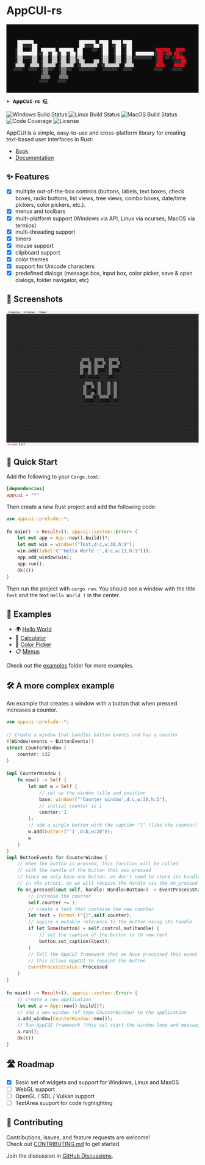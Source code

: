 # AppCUI-rs

<img src="./docs/chapter-1/img/logo.png" align="center" />

```                                                              
⯈ 𝗔𝗽𝗽𝗖𝗨𝗜-𝗿𝘀 🖳
```

![Windows Build Status](https://github.com/gdt050579/AppCUI-rs/actions/workflows/windows.yml/badge.svg)
![Linux Build Status](https://github.com/gdt050579/AppCUI-rs/actions/workflows/linux.yml/badge.svg)
![MacOS Build Status](https://github.com/gdt050579/AppCUI-rs/actions/workflows/macos.yml/badge.svg)
![Code Coverage](https://gist.githubusercontent.com/gdt050579/f7d7e7d56b2725a3b33a265e8a9d8e9c/raw/coverage.svg)
![License](https://img.shields.io/github/license/gdt050579/AppCUI-rs)

AppCUI is a simple, easy-to-use and cross-platform library for creating text-based user interfaces in Rust:
* [Book](https://gdt050579.github.io/AppCUI-rs/)
* [Documentation]()


## ✨ Features
- [x] multiple out-of-the-box controls (buttons, labels, text boxes, check boxes, radio buttons, list views, tree views, combo boxes, date/time pickers, color pickers, etc.). 
- [x] menus and toolbars
- [x] multi-platform support (Windows via API, Linux via ncurses, MacOS via termios)
- [x] multi-threading support
- [x] timers
- [x] mouse support
- [x] clipboard support
- [x] color themes
- [x] support for Unicode characters
- [x] predefined dialogs (message box, input box, color picker, save & open dialogs, folder navigator, etc)

## 📸 Screenshots 

<img src="./docs/chapter-1/img/appcui-rs-demo.gif" align="center" />

## 🚀 Quick Start

Add the following to your `Cargo.toml`:

```toml
[dependencies]
appcui = "*"
```

Then create a new Rust project and add the following code:

```rust
use appcui::prelude::*;

fn main() -> Result<(), appcui::system::Error> {
    let mut app = App::new().build()?;
    let mut win = window!("Test,d:c,w:30,h:9");
    win.add(label!("'Hello World !',d:c,w:13,h:1")));
    app.add_window(win);
    app.run();
    Ok(())
}
```

Then run the project with `cargo run`. You should see a window with the title `Test` and the text `Hello World !` in the center.

## 🧪 Examples

- 🌍 [Hello World](examples/hello_world/)
- 🧮 [Calculator](examples/calculator/)
- 🎨 [Color Picker](examples/colorpicker/)
- 📋 [Menus](examples/menus/)

Check out the [examples](examples) folder for more examples.

## 🛠️ A more complex example

Am example that creates a window with a button that when pressed increases a counter.

```rust
use appcui::prelude::*;

// Create a window that handles button events and has a counter
#[Window(events = ButtonEvents)]
struct CounterWindow {
    counter: i32
}

impl CounterWindow {
    fn new() -> Self {
        let mut w = Self {
            // set up the window title and position
            base: window!("'Counter window',d:c,w:30,h:5"),
            // initial counter is 1
            counter: 1            
        };
        // add a single button with the caption "1" (like the counter)
        w.add(button!("'1',d:b,w:20"));
        w
    }
}
impl ButtonEvents for CounterWindow {
    // When the button is pressed, this function will be called
    // with the handle of the button that was pressed
    // Since we only have one button, we don't need to store its handle 
    // in the struct, as we will receive the handle via the on_pressed method
    fn on_pressed(&mut self, handle: Handle<Button>) -> EventProcessStatus {
        // increase the counter
        self.counter += 1;
        // create a text that containe the new counter
        let text = format!("{}",self.counter);
        // aquire a mutable reference to the button using its handle
        if let Some(button) = self.control_mut(handle) {
            // set the caption of the button to th new text
            button.set_caption(&text);
        }
        // Tell the AppCUI framework that we have processed this event
        // This allows AppCUI to repaint the button
        EventProcessStatus::Processed
    }
}

fn main() -> Result<(), appcui::system::Error> {
    // create a new application
    let mut a = App::new().build()?;
    // add a new window (of type CounterWindow) to the application
    a.add_window(CounterWindow::new());
    // Run AppCUI framework (this wil start the window loop and messaage passing)
    a.run();
    Ok(())
}
```

## 🛣️ Roadmap

- [x] Basic set of widgets and support for Windows, Linux and MaxOS
- [ ] WebGL support
- [ ] OpenGL / SDL / Vulkan support
- [ ] TextArea suuport for code highlighting

## 🤝 Contributing

Contributions, issues, and feature requests are welcome!  
Check out [CONTRIBUTING.md](CONTRIBUTING.md) to get started.

Join the discussion in [GitHub Discussions](https://github.com/youruser/AppCUI/discussions).
